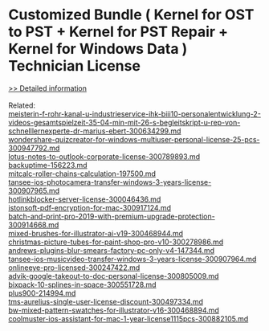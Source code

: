 # Customized Bundle ( Kernel for OST to PST + Kernel for PST Repair + Kernel for Windows Data ) Technician License
[>> Detailed information](https://secure.element5.com/esales/product.html?productid=300670167&affiliateid=200057808)<br/><br/>Related:
<br />[meisterin-f-rohr-kanal-u-industrieservice-ihk-biii10-personalentwicklung-2-videos-gesamtspielzeit-35-04-min-mit-26-s-begleitskript-u-rep-von-schnelllernexperte-dr-marius-ebert-300634299.md](https://github.com/downloadplanet/downloadplanet/blob/main/meisterin-f-rohr-kanal-u-industrieservice-ihk-biii10-personalentwicklung-2-videos-gesamtspielzeit-35-04-min-mit-26-s-begleitskript-u-rep-von-schnelllernexperte-dr-marius-ebert-300634299.md)<br />[wondershare-quizcreator-for-windows-multiuser-personal-license-25-pcs-300947792.md](https://github.com/downloadplanet/downloadplanet/blob/main/wondershare-quizcreator-for-windows-multiuser-personal-license-25-pcs-300947792.md)<br />[lotus-notes-to-outlook-corporate-license-300789893.md](https://github.com/downloadplanet/downloadplanet/blob/main/lotus-notes-to-outlook-corporate-license-300789893.md)<br />[backuptime-156223.md](https://github.com/downloadplanet/downloadplanet/blob/main/backuptime-156223.md)<br />[mitcalc-roller-chains-calculation-197500.md](https://github.com/downloadplanet/downloadplanet/blob/main/mitcalc-roller-chains-calculation-197500.md)<br />[tansee-ios-photocamera-transfer-windows-3-years-license-300907965.md](https://github.com/downloadplanet/downloadplanet/blob/main/tansee-ios-photocamera-transfer-windows-3-years-license-300907965.md)<br />[hotlinkblocker-server-license-300046436.md](https://github.com/downloadplanet/downloadplanet/blob/main/hotlinkblocker-server-license-300046436.md)<br />[istonsoft-pdf-encryption-for-mac-300917124.md](https://github.com/downloadplanet/downloadplanet/blob/main/istonsoft-pdf-encryption-for-mac-300917124.md)<br />[batch-and-print-pro-2019-with-premium-upgrade-protection-300914668.md](https://github.com/downloadplanet/downloadplanet/blob/main/batch-and-print-pro-2019-with-premium-upgrade-protection-300914668.md)<br />[mixed-brushes-for-illustrator-ai-v19-300468944.md](https://github.com/downloadplanet/downloadplanet/blob/main/mixed-brushes-for-illustrator-ai-v19-300468944.md)<br />[christmas-picture-tubes-for-paint-shop-pro-v10-300278986.md](https://github.com/downloadplanet/downloadplanet/blob/main/christmas-picture-tubes-for-paint-shop-pro-v10-300278986.md)<br />[andrews-plugins-blur-smears-factory-pc-only-v4-147344.md](https://github.com/downloadplanet/downloadplanet/blob/main/andrews-plugins-blur-smears-factory-pc-only-v4-147344.md)<br />[tansee-ios-musicvideo-transfer-windows-3-years-license-300907964.md](https://github.com/downloadplanet/downloadplanet/blob/main/tansee-ios-musicvideo-transfer-windows-3-years-license-300907964.md)<br />[onlineeye-pro-licensed-300247422.md](https://github.com/downloadplanet/downloadplanet/blob/main/onlineeye-pro-licensed-300247422.md)<br />[advik-google-takeout-to-doc-personal-license-300805009.md](https://github.com/downloadplanet/downloadplanet/blob/main/advik-google-takeout-to-doc-personal-license-300805009.md)<br />[bixpack-10-splines-in-space-300551728.md](https://github.com/downloadplanet/downloadplanet/blob/main/bixpack-10-splines-in-space-300551728.md)<br />[plus900-214994.md](https://github.com/downloadplanet/downloadplanet/blob/main/plus900-214994.md)<br />[tms-aurelius-single-user-license-discount-300497334.md](https://github.com/downloadplanet/downloadplanet/blob/main/tms-aurelius-single-user-license-discount-300497334.md)<br />[bw-mixed-pattern-swatches-for-illustrator-v16-300468894.md](https://github.com/downloadplanet/downloadplanet/blob/main/bw-mixed-pattern-swatches-for-illustrator-v16-300468894.md)<br />[coolmuster-ios-assistant-for-mac-1-year-license1115pcs-300882105.md](https://github.com/downloadplanet/downloadplanet/blob/main/coolmuster-ios-assistant-for-mac-1-year-license1115pcs-300882105.md)